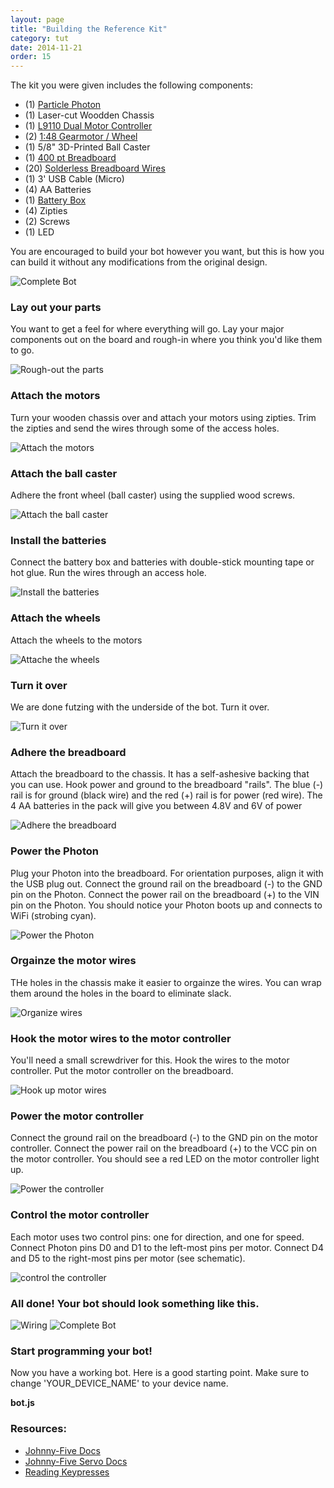 ```yaml
---
layout: page
title: "Building the Reference Kit"
category: tut
date: 2014-11-21
order: 15
---
```

The kit you were given includes the following components:

- (1) [Particle Photon](https://www.particle.io/prototype)
- (1) Laser-cut Woodden Chassis
- (1) [L9110 Dual Motor Controller](http://www.bajdi.com/l9110-h-bridge-module/)
- (2) [1:48 Gearmotor / Wheel](http://www.amazon.com/JOSYOO-Smart-Wheel-arduino-project/dp/B0116UXVCQ/ref=sr_1_sc_2)
- (1) 5/8" 3D-Printed Ball Caster
- (1) [400 pt Breadboard](https://www.pololu.com/product/351)
- (20) [Solderless Breadboard Wires](http://www.amazon.com/Wosang-Solderless-Flexible-Breadboard-Jumper/dp/B005TZJ0AM/ref=pd_bxgy_e_img_y)
- (1) 3' USB Cable (Micro)
- (4) AA Batteries
- (1) [Battery Box](http://www.amazon.com/Switch-Battery-Holder-Leads-Black/dp/B00H8SWZNW/ref=sr_1_1)
- (4) Zipties
- (2) Screws
- (1) LED

You are encouraged to build your bot however you want, but this is how you can build it without any modifications from the original design.

![Complete Bot](/assets/nodebot-assemble/14_complete.jpg)

### Lay out your parts
You want to get a feel for where everything will go.  Lay your major components out on the board and rough-in where you think you'd like them to go.

![Rough-out the parts](/assets/nodebot-assemble/1_allparts.jpg)

### Attach the motors
Turn your wooden chassis over and attach your motors using zipties.  Trim the zipties and send the wires through some of the access holes.

![Attach the motors](/assets/nodebot-assemble/3_attach_motors.jpg)

### Attach the ball caster
Adhere the front wheel (ball caster) using the supplied wood screws.

![Attach the ball caster](/assets/nodebot-assemble/4_ball_caster.jpg)

### Install the batteries
Connect the battery box and batteries with double-stick mounting tape or hot glue.  Run the wires through an access hole.

![Install the batteries](/assets/nodebot-assemble/5_batteries.jpg)

### Attach the wheels
Attach the wheels to the motors

![Attache the wheels](/assets/nodebot-assemble/6_wheels.jpg)

### Turn it over
We are done futzing with the underside of the bot.  Turn it over.

![Turn it over](/assets/nodebot-assemble/7_turn_over.jpg)

### Adhere the breadboard
Attach the breadboard to the chassis.  It has a self-ashesive backing that you can use.  Hook power and ground to the breadboard "rails".  The blue (-) rail is for ground (black wire) and the red (+) rail is for power (red wire).  The 4 AA batteries in the pack will give you between 4.8V and 6V of power

![Adhere the breadboard](/assets/nodebot-assemble/8_breadboard.jpg)

### Power the Photon
Plug your Photon into the breadboard.  For orientation purposes, align it with the USB plug out.  Connect the ground rail on the breadboard (-) to the GND pin on the Photon.  Connect the power rail on the breadboard (+) to the VIN pin on the Photon.  You should notice your Photon boots up and connects to WiFi (strobing cyan).

![Power the Photon](/assets/nodebot-assemble/9_power_photon.jpg)

### Orgainze the motor wires
THe holes in the chassis make it easier to orgainze the wires.  You can wrap them around the holes in the board to eliminate slack.

![Organize wires](/assets/nodebot-assemble/10_organize_motor_wires.jpg)

### Hook the motor wires to the motor controller
You'll need a small screwdriver for this.  Hook the wires to the motor controller.  Put the motor controller on the breadboard.  

![Hook up motor wires](/assets/nodebot-assemble/11_hook_motors_to_controller.jpg)

### Power the motor controller
Connect the ground rail on the breadboard (-) to the GND pin on the motor controller.  Connect the power rail on the breadboard (+) to the VCC pin on the motor controller.  You should see a red LED on the motor controller light up.

![Power the controller](/assets/nodebot-assemble/12_power_motor_controller.jpg)

### Control the motor controller
Each motor uses two control pins: one for direction, and one for speed.  Connect Photon pins D0 and D1 to the left-most pins per motor.  Connect D4 and D5 to the right-most pins per motor (see schematic).

![control the controller](/assets/nodebot-assemble/13_motor_controller_io.jpg)
 
### All done!  Your bot should look something like this. 
![Wiring](/assets/wirings/nodebot_bb.png) 
![Complete Bot](/assets/nodebot-assemble/14_complete.jpg)

### Start programming your bot!

Now you have a working bot.  Here is a good starting point.  Make sure to change 'YOUR_DEVICE_NAME' to your device name.

**bot.js**

<script src="http://gist-it.appspot.com/github/CareEvolution/nodebots-unleashed-codemash-docs/blob/master/examples/flagbot.js"></script>

### Resources:
- [Johnny-Five Docs](https://github.com/rwaldron/johnny-five/wiki/Servo)
- [Johnny-Five Servo Docs](https://github.com/rwaldron/johnny-five/wiki/Servo)
- [Reading Keypresses](http://stackoverflow.com/questions/5006821/nodejs-how-to-read-keystrokes-from-stdin)

